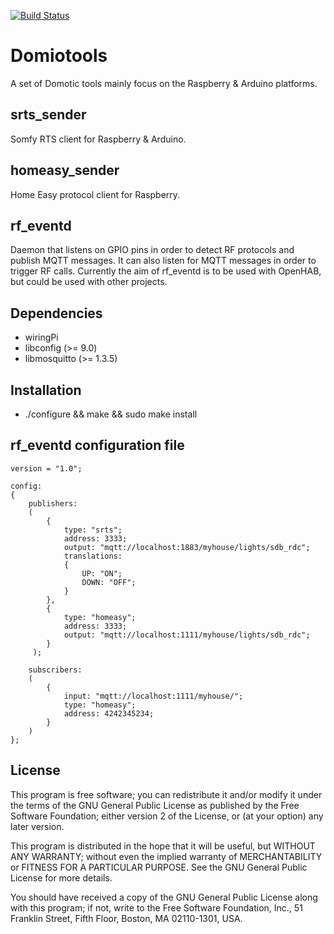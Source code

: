 [![Build Status](https://travis-ci.org/safchain/domiotools.png)](https://travis-ci.org/safchain/domiotools)

Domiotools
=========

A set of Domotic tools mainly focus on the Raspberry & Arduino platforms.

srts_sender
----------------
 Somfy RTS client for Raspberry & Arduino.

homeasy_sender
----------------------
Home Easy protocol client for Raspberry.

rf_eventd
-------------
Daemon that listens on GPIO pins in order to detect RF protocols and publish MQTT messages. It can also listen for MQTT messages in order to trigger RF calls. Currently the aim of rf_eventd is to be used with OpenHAB, but could be used with other projects.

Dependencies
-------------------
 - wiringPi
 - libconfig (>= 9.0)
 - libmosquitto (>= 1.3.5)

Installation
----------------
 - ./configure && make && sudo make install

rf_eventd configuration file
-------------------------------------

    version = "1.0";

    config:
    {
        publishers:
        (
            {
                type: "srts";
                address: 3333;
                output: "mqtt://localhost:1883/myhouse/lights/sdb_rdc";
                translations:
                {
                    UP: "ON";
                    DOWN: "OFF";
                }
            },
            {
                type: "homeasy";
                address: 3333;
                output: "mqtt://localhost:1111/myhouse/lights/sdb_rdc";
            }
         );

        subscribers:
        (
            {
                input: "mqtt://localhost:1111/myhouse/";
                type: "homeasy";
                address: 4242345234;
            }
        )
    };

License
-------

This program is free software; you can redistribute it and/or modify it under the terms of the
GNU General Public License as published by the Free Software Foundation; either version 2 of the
License, or (at your option) any later version.

This program is distributed in the hope that it will be useful, but WITHOUT ANY WARRANTY; without
even the implied warranty of MERCHANTABILITY or FITNESS FOR A PARTICULAR PURPOSE. See the GNU
General Public License for more details.

You should have received a copy of the GNU General Public License along with this program; if
not, write to the Free Software Foundation, Inc., 51 Franklin Street, Fifth Floor, Boston, MA
02110-1301, USA.


